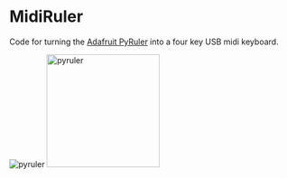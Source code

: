 # MidiRuler
Code for turning the [Adafruit PyRuler](https://learn.adafruit.com/adafruit-pyruler/overview) into a four key USB midi keyboard.

![pyruler](https://cdn-learn.adafruit.com/assets/assets/000/078/893/large1024/adafruit_products_PyRuler_Angle.jpg?1564692758)
<img src="https://cdn-learn.adafruit.com/assets/assets/000/078/893/large1024/adafruit_products_PyRuler_Angle.jpg?1564692758" alt="pyruler" width="200"/>
